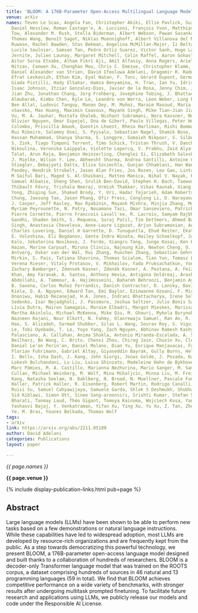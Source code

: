 ```yaml
---
title: 'BLOOM: A 176B-Parameter Open-Access Multilingual Language Model'
venue: arXiv
names: Teven Le Scao, Angela Fan, Christopher Akiki, Ellie Pavlick, Suzana Ili'c,
  Daniel Hesslow, Roman Castagn'e, A. Luccioni, François Yvon, Matthias Gallé, J.
  Tow, Alexander M. Rush, Stella Biderman, Albert Webson, Pawan Sasanka Ammanamanchi,
  Thomas Wang, Benoît Sagot, Niklas Muennighoff, Albert Villanova del Moral, Olatunji
  Ruwase, Rachel Bawden, Stas Bekman, Angelina McMillan-Major, Iz Beltagy, Huu Nguyen,
  Lucile Saulnier, Samson Tan, Pedro Ortiz Suarez, Victor Sanh, Hugo Laurenccon, Yacine
  Jernite, Julien Launay, Margaret Mitchell, Colin Raffel, Aaron Gokaslan, Adi Simhi,
  Aitor Soroa Etxabe, Alham Fikri Aji, Amit Alfassy, Anna Rogers, Ariel Kreisberg
  Nitzav, Canwen Xu, Chenghao Mou, Chris C. Emezue, Christopher Klamm, Colin Leong,
  Daniel Alexander van Strien, David Ifeoluwa Adelani, Dragomir R. Radev, E. G. Ponferrada,
  Efrat Levkovizh, Ethan Kim, Eyal Natan, F. Toni, Gérard Dupont, Germán Kruszewski,
  Giada Pistilli, Hady ElSahar, Hamza Benyamina, H. Tran, Ian Yu, Idris Abdulmumin,
  Isaac Johnson, Itziar Gonzalez-Dios, Javier de la Rosa, Jenny Chim, Jesse Dodge,
  Jian Zhu, Jonathan Chang, Jorg Frohberg, Josephine Tobing, J. Bhattacharjee, Khalid
  Almubarak, Kimbo Chen, Kyle Lo, Leandro von Werra, Leon Weber, Long Phan, Loubna
  Ben Allal, Ludovic Tanguy, Manan Dey, M. Muñoz, Maraim Masoud, María Grandury, Mario
  vSavsko, Max Huang, Maximin Coavoux, Mayank Singh, Mike Tian-Jian Jiang, Minh Chien
  Vu, M. A. Jauhar, Mustafa Ghaleb, Nishant Subramani, Nora Kassner, Nurulaqilla Khamis,
  Olivier Nguyen, Omar Espejel, Ona de Gibert, Paulo Villegas, Peter Henderson, Pierre
  Colombo, Priscilla Amuok, Quentin Lhoest, Rheza Harliman, Rishi Bommasani, R. L'opez,
  Rui Ribeiro, Salomey Osei, S. Pyysalo, Sebastian Nagel, Shamik Bose, Shamsuddeen
  Hassan Muhammad, Shanya Sharma, S. Longpre, Somaieh Nikpoor, S. Silberberg, S. Pai,
  S. Zink, Tiago Timponi Torrent, Timo Schick, Tristan Thrush, V. Danchev, Vassilina
  Nikoulina, Veronika Laippala, Violette Lepercq, V. Prabhu, Zaid Alyafeai, Zeerak
  Talat, Arun Raja, Benjamin Heinzerling, Chenglei Si, Elizabeth Salesky, Sabrina
  J. Mielke, Wilson Y. Lee, Abheesht Sharma, Andrea Santilli, Antoine Chaffin, Arnaud
  Stiegler, Debajyoti Datta, Eliza Szczechla, Gunjan Chhablani, Han Wang, Harshit
  Pandey, Hendrik Strobelt, Jason Alan Fries, Jos Rozen, Leo Gao, Lintang Sutawika,
  M Saiful Bari, Maged S. Al-Shaibani, Matteo Manica, Nihal V. Nayak, Ryan Teehan,
  Samuel Albanie, Sheng Shen, Srulik Ben-David, Stephen H. Bach, Taewoon Kim, T. Bers,
  Thibault Févry, Trishala Neeraj, Urmish Thakker, Vikas Raunak, Xiang Tang, Zheng-Xin
  Yong, Zhiqing Sun, Shaked Brody, Y. Uri, Hadar Tojarieh, Adam Roberts, Hyung Won
  Chung, Jaesung Tae, Jason Phang, Ofir Press, Conglong Li, D. Narayanan, Hatim Bourfoune,
  J. Casper, Jeff Rasley, Max Ryabinin, Mayank Mishra, Minjia Zhang, Mohammad Shoeybi,
  Myriam Peyrounette, N. Patry, Nouamane Tazi, Omar Sanseviero, Patrick von Platen,
  Pierre Cornette, Pierre Franccois Lavall'ee, R. Lacroix, Samyam Rajbhandari, Sanchit
  Gandhi, Shaden Smith, S. Requena, Suraj Patil, Tim Dettmers, Ahmed Baruwa, Amanpreet
  Singh, Anastasia Cheveleva, Anne-Laure Ligozat, Arjun Subramonian, Aur'elie N'ev'eol,
  Charles Lovering, Daniel H Garrette, D. Tunuguntla, Ehud Reiter, Ekaterina Taktasheva,
  E. Voloshina, Eli Bogdanov, Genta Indra Winata, Hailey Schoelkopf, Jan-Christoph
  Kalo, Jekaterina Novikova, J. Forde, Xiangru Tang, Jungo Kasai, Ken Kawamura, Liam
  Hazan, Marine Carpuat, Miruna Clinciu, Najoung Kim, Newton Cheng, O. Serikov, Omer
  Antverg, Oskar van der Wal, Rui Zhang, Ruochen Zhang, Sebastian Gehrmann, Shachar
  Mirkin, S. Pais, Tatiana Shavrina, Thomas Scialom, Tian Yun, Tomasz Limisiewicz,
  Verena Rieser, Vitaly Protasov, V. Mikhailov, Yada Pruksachatkun, Yonatan Belinkov,
  Zachary Bamberger, Zdenvek Kasner, Zdeněk Kasner, A. Pestana, A. Feizpour, Ammar
  Khan, Amy Faranak, A. Santos, Anthony Hevia, Antigona Unldreaj, Arash Aghagol, Arezoo
  Abdollahi, A. Tammour, A. HajiHosseini, Bahareh Behroozi, Benjamin Ayoade Ajibade,
  B. Saxena, Carlos Muñoz Ferrandis, Danish Contractor, D. Lansky, Davis David, Douwe
  Kiela, D. A. Nguyen, Edward Tan, Emi Baylor, Ezinwanne Ozoani, F. Mirza, Frankline
  Ononiwu, Habib Rezanejad, H.A. Jones, Indrani Bhattacharya, Irene Solaiman, Irina
  Sedenko, Isar Nejadgholi, J. Passmore, Joshua Seltzer, Julio Bonis Sanz, Karen Fort,
  Lívia Dutra, Mairon Samagaio, Maraim Elbadri, Margot Mieskes, Marissa Gerchick,
  Martha Akinlolu, Michael McKenna, Mike Qiu, M. Ghauri, Mykola Burynok, Nafis Abrar,
  Nazneen Rajani, Nour Elkott, N. Fahmy, Olanrewaju Samuel, Ran An, R. Kromann, Ryan
  Hao, S. Alizadeh, Sarmad Shubber, Silas L. Wang, Sourav Roy, S. Viguier, Thanh-Cong
  Le, Tobi Oyebade, T. Le, Yoyo Yang, Zach Nguyen, Abhinav Ramesh Kashyap, Alfredo
  Palasciano, A. Callahan, Anima Shukla, Antonio Miranda-Escalada, A. Singh, Benjamin
  Beilharz, Bo Wang, C. Brito, Chenxi Zhou, Chirag Jain, Chuxin Xu, Clémentine Fourrier,
  Daniel Le'on Perin'an, Daniel Molano, Dian Yu, Enrique Manjavacas, Fabio Barth,
  Florian Fuhrimann, Gabriel Altay, Giyaseddin Bayrak, Gully Burns, Helena U. Vrabec,
  I. Bello, Isha Dash, J. Kang, John Giorgi, Jonas Golde, J. Posada, Karthi Sivaraman,
  Lokesh Bulchandani, Lu Liu, Luisa Shinzato, Madeleine Hahn de Bykhovetz, Maiko Takeuchi,
  Marc Pàmies, M. A. Castillo, Marianna Nezhurina, Mario Sanger, M. Samwald, Michael
  Cullan, Michael Weinberg, M. Wolf, Mina Mihaljcic, Minna Liu, M. Freidank, Myungsun
  Kang, Natasha Seelam, N. Dahlberg, N. Broad, N. Muellner, Pascale Fung, Patricia
  Haller, Patrick Haller, R. Eisenberg, Robert Martin, Rodrigo Canalli, Rosaline Su,
  Ruisi Su, Samuel Cahyawijaya, Samuele Garda, Shlok S Deshmukh, Shubhanshu Mishra,
  Sid Kiblawi, Simon Ott, Sinee Sang-aroonsiri, Srishti Kumar, Stefan Schweter, S.
  Bharati, Tanmay Laud, Théo Gigant, Tomoya Kainuma, Wojciech Kusa, Yanis Labrak,
  Yashasvi Bajaj, Y. Venkatraman, Yifan Xu, Ying Xu, Yu Xu, Z. Tan, Zhongli Xie, Zifan
  Ye, M. Bras, Younes Belkada, Thomas Wolf
tags:
- arXiv
link: https://arxiv.org/abs/2211.05100
author: David Adelani
categories: Publications
layout: paper

---
```


*{{ page.names }}*

**{{ page.venue }}**

{% include display-publication-links.html pub=page %}

## Abstract

Large language models (LLMs) have been shown to be able to perform new tasks based on a few demonstrations or natural language instructions. While these capabilities have led to widespread adoption, most LLMs are developed by resource-rich organizations and are frequently kept from the public. As a step towards democratizing this powerful technology, we present BLOOM, a 176B-parameter open-access language model designed and built thanks to a collaboration of hundreds of researchers. BLOOM is a decoder-only Transformer language model that was trained on the ROOTS corpus, a dataset comprising hundreds of sources in 46 natural and 13 programming languages (59 in total). We find that BLOOM achieves competitive performance on a wide variety of benchmarks, with stronger results after undergoing multitask prompted finetuning. To facilitate future research and applications using LLMs, we publicly release our models and code under the Responsible AI License.